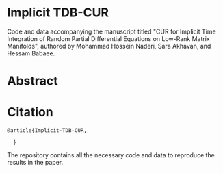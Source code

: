 # Implicit TDB-CUR

Code and data accompanying the manuscript titled "CUR for Implicit Time Integration of Random Partial Differential Equations on Low-Rank Matrix Manifolds", authored by Mohammad Hossein Naderi, Sara Akhavan, and Hessam Babaee.


# Abstract



# Citation

    @article{Implicit-TDB-CUR, 
       
      }


The repository contains all the necessary code and data to reproduce the results in the paper. 
